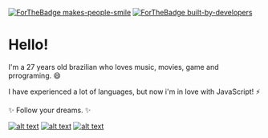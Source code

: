 [![ForTheBadge makes-people-smile](http://ForTheBadge.com/images/badges/makes-people-smile.svg)](https://GitHub.com/wellperez/)
[![ForTheBadge built-by-developers](http://ForTheBadge.com/images/badges/built-by-developers.svg)](https://GitHub.com/wellperez/)

# Hello!

I'm a 27 years old brazilian who loves music, movies, game and prrograming. 😄

I have experienced a lot of languages, but now i'm in love with JavaScript! ⚡

✨ Follow your dreams. ✨

<!-- Please don't remove this: Grab your social icons from https://github.com/carlsednaoui/gitsocial -->

<!-- display the social media buttons in your README -->

[![alt text][1.1]][1]
[![alt text][2.1]][2]
[![alt text][6.1]][6]


<!-- links to social media icons -->
<!-- no need to change these -->

<!-- icons with padding -->

[1.1]: http://i.imgur.com/tXSoThF.png (twitter icon with padding)
[2.1]: http://i.imgur.com/P3YfQoD.png (facebook icon with padding)
[6.1]: http://i.imgur.com/0o48UoR.png (github icon with padding)

<!-- icons without padding -->

[1.2]: http://i.imgur.com/wWzX9uB.png (twitter icon without padding)
[2.2]: http://i.imgur.com/fep1WsG.png (facebook icon without padding)
[6.2]: http://i.imgur.com/9I6NRUm.png (github icon without padding)


<!-- links to your social media accounts -->
<!-- update these accordingly -->

[1]: https://twitter.com/euwellperez
[2]: https://www.facebook.com/weellperez/
[6]: https://github.com/wellperez

<!-- Please don't remove this: Grab your social icons from https://github.com/carlsednaoui/gitsocial -->
<!--
**wellperez/wellperez** is a ✨ _special_ ✨ repository because its `README.md` (this file) appears on your GitHub profile.

Here are some ideas to get you started:

- 🔭 I’m currently working on ...
- 🌱 I’m currently learning ...
- 👯 I’m looking to collaborate on ...
- 🤔 I’m looking for help with ...
- 💬 Ask me about ...
- 📫 How to reach me: ...
- 😄 Pronouns: ...
- ⚡ Fun fact: ...
-->
